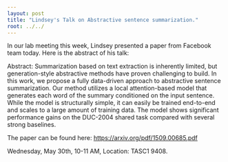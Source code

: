 ```yaml
---
layout: post
title: "Lindsey's Talk on Abstractive sentence summarization."
root: ../../
---
```

In our lab meeting this week, Lindsey presented a paper from Facebook team today. Here is the abstract of his talk:

Abstract: Summarization based on text extraction is inherently limited, but generation-style abstractive methods have proven challenging to build. In this work, we propose a fully data-driven approach to abstractive sentence summarization. Our method utilizes a local attention-based model that generates each word of the summary conditioned on the input sentence. While the model is structurally simple, it can easily be trained end-to-end and scales to a large amount of training data. The model shows significant performance gains on the DUC-2004 shared task compared with several strong baselines.

The paper can be found here:
https://arxiv.org/pdf/1509.00685.pdf

Wednesday, May 30th, 10-11 AM, Location: TASC1 9408.

